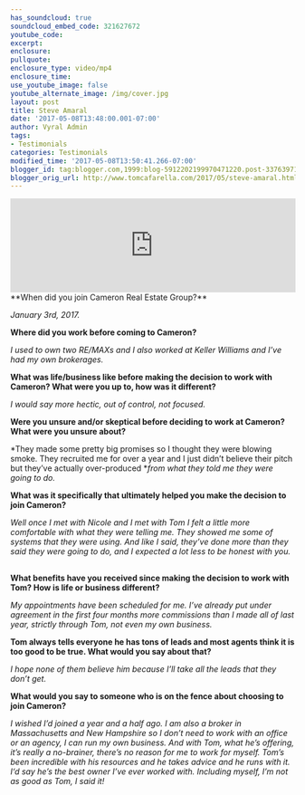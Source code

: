 ```yaml
---
has_soundcloud: true
soundcloud_embed_code: 321627672
youtube_code:
excerpt:
enclosure:
pullquote:
enclosure_type: video/mp4
enclosure_time:
use_youtube_image: false
youtube_alternate_image: /img/cover.jpg
layout: post
title: Steve Amaral
date: '2017-05-08T13:48:00.001-07:00'
author: Vyral Admin
tags:
- Testimonials
categories: Testimonials
modified_time: '2017-05-08T13:50:41.266-07:00'
blogger_id: tag:blogger.com,1999:blog-5912202199970471220.post-3376397192462593749
blogger_orig_url: http://www.tomcafarella.com/2017/05/steve-amaral.html
---
```

<iframe width="100%" height="166" scrolling="no" frameborder="no" src="https://w.soundcloud.com/player/?url=https%3A//api.soundcloud.com/tracks/321627672&amp;color=ff5500"></iframe>
**When did you join Cameron Real Estate Group?**

*January 3rd, 2017.*

**Where did you work before coming to Cameron?**

*I used to own two RE/MAXs and I also worked at Keller Williams and I’ve had my own brokerages.*

**What was life/business like before making the decision to work with Cameron? What were you up to, how was it different?**

*I would say more hectic, out of control, not focused.*

**Were you unsure and/or skeptical before deciding to work at Cameron? What were you unsure about?**

*They made some pretty big promises so I thought they were blowing smoke. They recruited me for over a year and I just didn’t believe their pitch but they’ve actually over-produced **from what they told me they were going to do.*

**What was it specifically that ultimately helped you make the decision to join Cameron?**

*Well once I met with Nicole and I met with Tom I felt a little more comfortable with what they were telling me. They showed me some of systems that they were using. And like I said, they’ve done more than they said they were going to do, and I expected a lot less to be honest with you.*
##
**What benefits have you received since making the decision to work with Tom? How is life or business different?**

*My appointments have been scheduled for me. I’ve already put under agreement in the first four months more commissions than I made all of last year, strictly through Tom, not even my own business.*

**Tom always tells everyone he has tons of leads and most agents think it is too good to be true. What would you say about that?**

*I hope none of them believe him because I’ll take all the leads that they don’t get.*

**What would you say to someone who is on the fence about choosing to join Cameron?**

*I wished I’d joined a year and a half ago. I am also a broker in Massachusetts and New Hampshire so I don’t need to work with an office or an agency, I can run my own business. And with Tom, what he’s offering, it’s really a no-brainer, there’s no reason for me to work for myself. Tom’s been incredible with his resources and he takes advice and he runs with it. I‘d say he’s the best owner I’ve ever worked with. Including myself, I’m not as good as Tom, I said it!*
